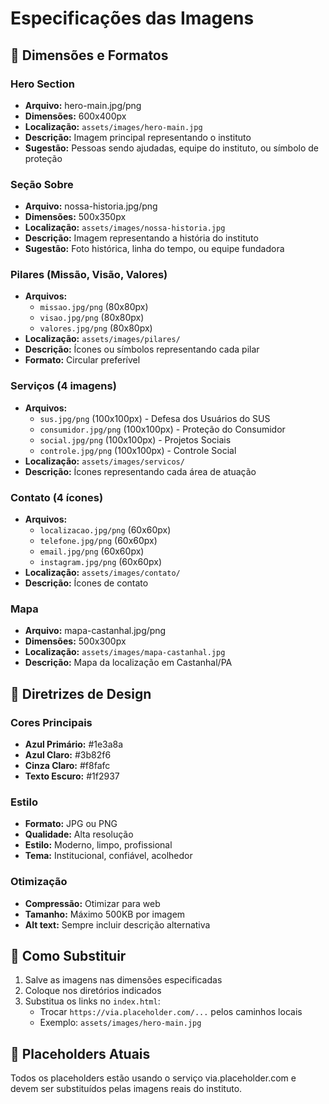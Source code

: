 # Especificações das Imagens

## 📐 Dimensões e Formatos

### Hero Section
- **Arquivo:** hero-main.jpg/png
- **Dimensões:** 600x400px
- **Localização:** `assets/images/hero-main.jpg`
- **Descrição:** Imagem principal representando o instituto
- **Sugestão:** Pessoas sendo ajudadas, equipe do instituto, ou símbolo de proteção

### Seção Sobre
- **Arquivo:** nossa-historia.jpg/png
- **Dimensões:** 500x350px
- **Localização:** `assets/images/nossa-historia.jpg`
- **Descrição:** Imagem representando a história do instituto
- **Sugestão:** Foto histórica, linha do tempo, ou equipe fundadora

### Pilares (Missão, Visão, Valores)
- **Arquivos:** 
  - `missao.jpg/png` (80x80px)
  - `visao.jpg/png` (80x80px)
  - `valores.jpg/png` (80x80px)
- **Localização:** `assets/images/pilares/`
- **Descrição:** Ícones ou símbolos representando cada pilar
- **Formato:** Circular preferível

### Serviços (4 imagens)
- **Arquivos:**
  - `sus.jpg/png` (100x100px) - Defesa dos Usuários do SUS
  - `consumidor.jpg/png` (100x100px) - Proteção do Consumidor
  - `social.jpg/png` (100x100px) - Projetos Sociais
  - `controle.jpg/png` (100x100px) - Controle Social
- **Localização:** `assets/images/servicos/`
- **Descrição:** Ícones representando cada área de atuação

### Contato (4 ícones)
- **Arquivos:**
  - `localizacao.jpg/png` (60x60px)
  - `telefone.jpg/png` (60x60px)
  - `email.jpg/png` (60x60px)
  - `instagram.jpg/png` (60x60px)
- **Localização:** `assets/images/contato/`
- **Descrição:** Ícones de contato

### Mapa
- **Arquivo:** mapa-castanhal.jpg/png
- **Dimensões:** 500x300px
- **Localização:** `assets/images/mapa-castanhal.jpg`
- **Descrição:** Mapa da localização em Castanhal/PA

## 🎨 Diretrizes de Design

### Cores Principais
- **Azul Primário:** #1e3a8a
- **Azul Claro:** #3b82f6
- **Cinza Claro:** #f8fafc
- **Texto Escuro:** #1f2937

### Estilo
- **Formato:** JPG ou PNG
- **Qualidade:** Alta resolução
- **Estilo:** Moderno, limpo, profissional
- **Tema:** Institucional, confiável, acolhedor

### Otimização
- **Compressão:** Otimizar para web
- **Tamanho:** Máximo 500KB por imagem
- **Alt text:** Sempre incluir descrição alternativa

## 📝 Como Substituir

1. Salve as imagens nas dimensões especificadas
2. Coloque nos diretórios indicados
3. Substitua os links no `index.html`:
   - Trocar `https://via.placeholder.com/...` pelos caminhos locais
   - Exemplo: `assets/images/hero-main.jpg`

## 🔄 Placeholders Atuais

Todos os placeholders estão usando o serviço via.placeholder.com e devem ser substituídos pelas imagens reais do instituto.